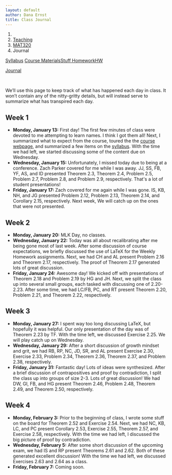 ```yaml
---
layout: default
author: Dana Ernst
title: Class Journal
---
```


<ol class="breadcrumb">
  <li><a href="/"><i class="fa fa-home"></i></a></li>
  <li><a href="/teaching/">Teaching</a></li>
  <li><a href="/teaching/mat320s20">MAT320</a></li>
  <li class="active">Journal</li>
</ol>

<div class="row">
<div class="col-xs-12">
<div class="btn-group btn-group-justified">
<a class="btn btn-default btn-success" href="{{site.baseurl}}/teaching/mat320s20/syllabus/">Syllabus</a>

<a class="btn btn-default btn-primary" href="{{site.baseurl}}/teaching/mat320s20/materials/">
<span class="hidden-xs">Course Materials</span><span class="visible-xs">Stuff</span>
</a>

<a class="btn btn-default btn-warning" href="{{site.baseurl}}/teaching/mat320s20/homework/">
<span class="hidden-xs">Homework</span><span class="visible-xs">HW</span>
</a>

<a class="btn btn-default btn-info" href="{{site.baseurl}}/teaching/mat320s20/journal/">Journal</a>
</div>
</div>
</div>

<br>

We’ll use this page to keep track of what has happened each day in class. It won’t contain any of the nitty-gritty details, but will instead serve to summarize what has transpired each day.

## Week 1 ##

<ul class="fa-ul">
  <li><i class="fa-li far fa-calendar-check"></i><b>Monday, January 13:</b> First day! The first few minutes of class were devoted to me attempting to learn names. I think I got them all! Next, I summarized what to expect from the course, toured the the <a href="{{site.baseurl}}/teaching/mat320s20/">course webpage</a>, and summarized a few items on the <a href="{{site.baseurl}}/teaching/mat320s20/syllabus/">syllabus</a>. With the time we had left, we started discussing some of the content due on Wednesday.</li>
  <li><i class="fa-li far fa-calendar-check"></i><b>Wednesday, January 15:</b> Unfortunately, I missed today due to being at a conference. Zach Parker covered for me while I was away. JJ, SS, FB, YF, AS, and ID presented Theorem 2.3, Theorem 2.4, Problem 2.5, Problem 2.7, Problem 2.8, and Problem 2.9, respectively.  That's a lot of student presentations!</li>
  <li><i class="fa-li far fa-calendar-check"></i><b>Friday, January 17:</b> Zach covered for me again while I was gone.  IS, KB, NH, and JG presented Problem 2.12, Problem 2.13, Theorem 2.14, and Corollary 2.15, respectively. Next week, We will catch up on the ones that were not presented.</li>
</ul>

## Week 2 ##

<ul class="fa-ul">
  <li><i class="fa-li far fa-calendar-check"></i><b>Monday, January 20:</b> MLK Day, no classes.</li>
  <li><i class="fa-li far fa-calendar-check"></i><b>Wednesday, January 22:</b> Today was all about recalibrating after me being gone most of last week. After some discussion of course expectations, we briefly discussed the use of LaTeX for the Weekly Homework assignments.  Next, we had CH and AL present Problem 2.16 and Theorem 2.17, respectively.  The proof of Theorem 2.17 generated lots of great discussion.</li>
  <li><i class="fa-li far fa-calendar-check"></i><b>Friday, January 24:</b> Awesome day!  We kicked off with presentations of Theorem 2.18 and Problem 2.19 by HG and JH.  Next, we split the class up into several small groups, each tasked with discussing one of 2.20-2.23. After some time, we had LC/FB, PC, and RT present Theorem 2.20, Problem 2.21, and Theorem 2.22, respectively.</li>
</ul>

## Week 3 ##

<ul class="fa-ul">
  <li><i class="fa-li far fa-calendar-check"></i><b>Monday, January 27:</b> I spent way too long discussing LaTeX, but hopefully it was helpful.  Our only presentation of the day was of Theorem 2.23 by TF. With the time left, we discussed Exercise 2.25.  We will play catch up on Wednesday.</li>
  <li><i class="fa-li far fa-calendar-check"></i><b>Wednesday, January 29:</b> After a short discussion of growth mindset and grit, we had RB, RP, NC, JD, SR, and AL present Exercise 2.30, Exercise 2.33, Problem 2.34, Theorem 2.36, Theorem 2.37, and Problem 2.38, respectively.</li>
  <li><i class="fa-li far fa-calendar-check"></i><b>Friday, January 31:</b> Fantastic day!  Lots of ideas were synthesized.  After a brief discussion of contrapositives and proof by contradiction, I split the class up into groups of size 2-3.  Lots of great discussion! We had DW, GI, FB, and HG present Theorem 2.46, Problem 2.48, Theorem 2.49, and Theorem 2.50, respectively.</li>
</ul>

## Week 4 ##

<ul class="fa-ul">
  <li><i class="fa-li far fa-calendar-check"></i><b>Monday, February 3:</b> Prior to the beginning of class, I wrote some stuff on the board for Theorem 2.52 and Exercise 2.54.  Next, we had NC, KB, LC, and PC present Corollary 2.53, Exercise 2.55, Theorem 2.57, and Exercise 2.58, respectively. With the time we had left, I discussed the big picture of proof by contradiction.</li>
  <li><i class="fa-li far fa-calendar-check"></i><b>Wednesday, February 5:</b> After some short discussion of the upcoming exam, we had IS and RP present Theorems 2.61 and 2.62.  Both of these generated excellent discussion!  With the time we had left, we discussed Exercises 2.63 and 2.64 as a class.</li>
  <li><i class="fa-li far fa-calendar-check"></i><b>Friday, February 7:</b> Coming soon.</li>
</ul>
